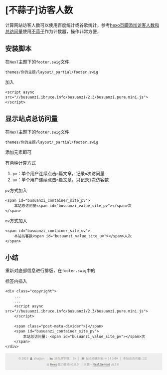 
# [不蒜子]访客人数

计算网站访客人数可以使用百度统计或谷歌统计，参考[hexo页脚添加访客人数和总访问量](https://www.jianshu.com/p/c311d31265e0)使用[不蒜子](http://busuanzi.ibruce.info/)作为计数器，操作非常方便，

## 安装脚本

在`NexT`主题下的`footer.swig`文件

    themes/你的主题/layout/_partial/footer.swig

加入

    <script async src="//busuanzi.ibruce.info/busuanzi/2.3/busuanzi.pure.mini.js">
    </script>

## 显示站点总访问量

在`NexT`主题下的`footer.swig`文件

    themes/你的主题/layout/_partial/footer.swig

添加元素即可

有两种计算方式

1. `pv`：单个用户连续点击`n`篇文章，记录`n`次访问量
2. `uv`：单个用户连续点击`n`篇文章，只记录`1`次访客数

`pv`方式加入

    <span id="busuanzi_container_site_pv">
        本站总访问量<span id="busuanzi_value_site_pv"></span>次
    </span>

`nv`方式加入

    <span id="busuanzi_container_site_uv">
        本站访客数<span id="busuanzi_value_site_uv"></span>人次
    </span>

## 小结

重新对底部信息进行排版，在`footer.swig`中的<div class="copyright">标签内插入

    <div class="copyright">
        ...
        ...
        <script async src="//busuanzi.ibruce.info/busuanzi/2.3/busuanzi.pure.mini.js">
        </script>

        <span class="post-meta-divider">|</span>
        <span id="busuanzi_container_site_pv">
            本站总访问量: <span id="busuanzi_value_site_pv"></span>次
        </span>
    </div>

![](./imgs/footer.png)